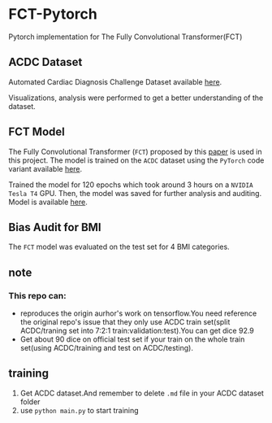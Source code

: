 # FCT-Pytorch
Pytorch implementation for The Fully Convolutional Transformer(FCT) 

## ACDC Dataset

Automated Cardiac Diagnosis Challenge Dataset available [here](https://www.creatis.insa-lyon.fr/Challenge/acdc/index.html).

Visualizations, analysis were performed to get a better understanding of the dataset.

## FCT Model

The Fully Convolutional Transformer (`FCT`) proposed by this [paper](https://arxiv.org/abs/2206.00566) is used in this project. The model is trained on the `ACDC` dataset using the `PyTorch` code variant available [here](https://github.com/kingo233/FCT-Pytorch).

Trained the model for 120 epochs which took around 3 hours on a `NVIDIA Tesla T4` GPU. Then, the model was saved for further analysis and auditing. Model is available [here](drive).

## Bias Audit for BMI

The `FCT` model was evaluated on the test set for 4 BMI categories.

## note

### This repo can:

- reproduces the origin aurhor's work on tensorflow.You need reference the original repo's issue that they only use ACDC train set(split ACDC/traning set into 7:2:1 train:validation:test).You can get dice 92.9
- Get about 90 dice on official test set if your train on the whole train set(using ACDC/training and test on ACDC/testing).


## training

1. Get ACDC dataset.And remember to delete `.md` file in your ACDC dataset folder
2. use `python main.py` to start training
